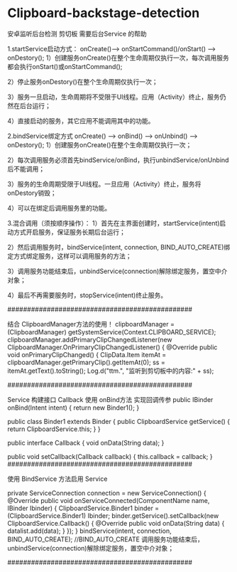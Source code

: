 # Clipboard-backstage-detection
安卓监听后台检测 剪切板 需要后台Service 的帮助

1.startService启动方式：
onCreate()–> onStartCommand()/onStart() —> onDestory();
1）创建服务onCreate()在整个生命周期仅执行一次，每次调用服务都会执行onStart()或onStartCommand();

2）停止服务onDestory()在整个生命周期仅执行一次；

3）服务一旦启动，生命周期将不受限于UI线程。应用（Activity）终止，服务仍然在后台运行；

4）直接启动的服务，其它应用不能调用其中的功能。

2.bindService绑定方式
onCreate() —> onBind() —> onUnbind() –> onDestory();
1）创建服务onCreate()在整个生命周期仅执行一次；

2）每次调用服务必须首先bindService/onBind，执行unbindService/onUnbind后不能调用；

3）服务的生命周期受限于UI线程。一旦应用（Activity）终止，服务将onDestory销毁；

4）可以在绑定后调用服务里的功能。

3.混合调用（须按顺序操作）：
1）首先在主界面创建时，startService(intent)启动方式开启服务，保证服务长期后台运行；

2）然后调用服务时，bindService(intent, connection, BIND_AUTO_CREATE)绑定方式绑定服务，这样可以调用服务的方法；

3）调用服务功能结束后，unbindService(connection)解除绑定服务，置空中介对象；

4）最后不再需要服务时，stopService(intent)终止服务。

###############################################

结合 ClipboardManager方法的使用！
clipboardManager = (ClipboardManager) getSystemService(Context.CLIPBOARD_SERVICE);
        clipboardManager.addPrimaryClipChangedListener(new ClipboardManager.OnPrimaryClipChangedListener() {
            @Override
            public void onPrimaryClipChanged() {
                ClipData.Item itemAt = clipboardManager.getPrimaryClip().getItemAt(0);
                ss = itemAt.getText().toString();
                Log.d("ttm.", "监听到剪切板中的内容:" + ss);
		
###############################################

Service 构建接口 Callback 使用 onBind方法 实现回调传参
  public IBinder onBind(Intent intent) {
        return new Binder1();
    }

  public class Binder1 extends Binder {
        public ClipboardService getService() {
            return ClipboardService.this;
        }
    }
  
  public interface Callback {
        void onData(String data);
    }

  public void setCallback(Callback callback) {
        this.callback = callback;
    }
###############################################

使用 BindService 方法启用 Service 
	
  private ServiceConnection connection = new ServiceConnection() {
        @Override
        public void onServiceConnected(ComponentName name, IBinder Ibinder) {
            ClipboardService.Binder1 binder = (ClipboardService.Binder1) Ibinder;
            binder.getService().setCallback(new ClipboardService.Callback() {
                @Override
                public void onData(String data) {
                    datalist.add(data);
                }
            });
        }
  bindService(intent, connection, BIND_AUTO_CREATE); //BIND_AUTO_CREATE
 调用服务功能结束后，unbindService(connection)解除绑定服务，置空中介对象；
 
###############################################
